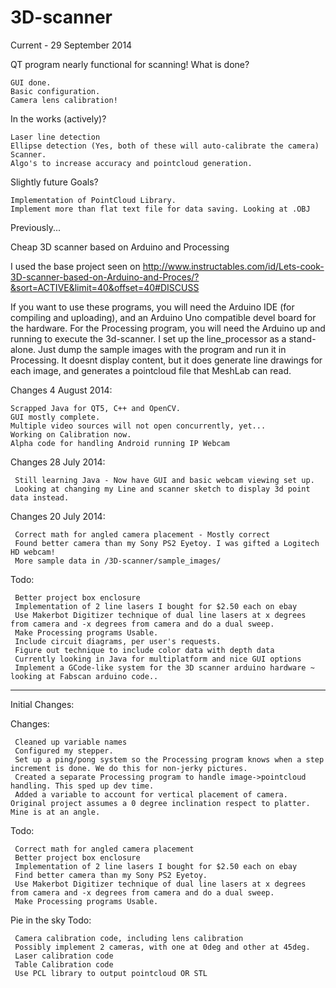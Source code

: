 3D-scanner
==========

Current - 29 September 2014

QT program nearly functional for scanning!
What is done?

	GUI done.	
	Basic configuration.
	Camera lens calibration!
	
In the works (actively)?

	Laser line detection
	Ellipse detection (Yes, both of these will auto-calibrate the camera)
	Scanner.
	Algo's to increase accuracy and pointcloud generation.

Slightly future Goals?

	Implementation of PointCloud Library.
	Implement more than flat text file for data saving. Looking at .OBJ



Previously...

Cheap 3D scanner based on Arduino and Processing

I used the base project seen on http://www.instructables.com/id/Lets-cook-3D-scanner-based-on-Arduino-and-Proces/?&sort=ACTIVE&limit=40&offset=40#DISCUSS

If you want to use these programs, you will need the Arduino IDE (for compiling and uploading), and an Arduino Uno compatible devel board for the hardware.
For the Processing program, you will need the Arduino up and running to execute the 3d-scanner. I set up the line_processor as a stand-alone. Just dump the sample images with the program and run it in Processing. It doesnt display content, but it does generate line drawings for each image, and generates a pointcloud file that MeshLab can read.

Changes 4 August 2014:

	Scrapped Java for QT5, C++ and OpenCV.
	GUI mostly complete.
	Multiple video sources will not open concurrently, yet...
	Working on Calibration now.
	Alpha code for handling Android running IP Webcam

Changes 28 July 2014:

     Still learning Java - Now have GUI and basic webcam viewing set up.
     Looking at changing my Line and scanner sketch to display 3d point data instead. 


Changes 20 July 2014:

     Correct math for angled camera placement - Mostly correct
     Found better camera than my Sony PS2 Eyetoy. I was gifted a Logitech HD webcam!
     More sample data in /3D-scanner/sample_images/

Todo:

     Better project box enclosure
     Implementation of 2 line lasers I bought for $2.50 each on ebay
     Use Makerbot Digitizer technique of dual line lasers at x degrees from camera and -x degrees from camera and do a dual sweep.
     Make Processing programs Usable.
     Include circuit diagrams, per user's requests.
     Figure out technique to include color data with depth data
     Currently looking in Java for multiplatform and nice GUI options
     Implement a GCode-like system for the 3D scanner arduino hardware ~ looking at Fabscan arduino code..


______________________________________________________________________
Initial Changes:



Changes:

     Cleaned up variable names
     Configured my stepper.
     Set up a ping/pong system so the Processing program knows when a step increment is done. We do this for non-jerky pictures.
     Created a separate Processing program to handle image->pointcloud handling. This sped up dev time.
     Added a variable to account for vertical placement of camera. Original project assumes a 0 degree inclination respect to platter. Mine is at an angle.

Todo:

     Correct math for angled camera placement
     Better project box enclosure
     Implementation of 2 line lasers I bought for $2.50 each on ebay
     Find better camera than my Sony PS2 Eyetoy.
     Use Makerbot Digitizer technique of dual line lasers at x degrees from camera and -x degrees from camera and do a dual sweep.
     Make Processing programs Usable.

Pie in the sky Todo:

     Camera calibration code, including lens calibration
     Possibly implement 2 cameras, with one at 0deg and other at 45deg.
     Laser calibration code
     Table Calibration code
     Use PCL library to output pointcloud OR STL
